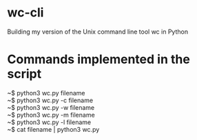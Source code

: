 # wc-cli
Building my version of the Unix command line tool wc in Python

# Commands implemented in the script
~$ python3 wc.py filename <br />
~$ python3 wc.py -c filename <br />
~$ python3 wc.py -w filename <br />
~$ python3 wc.py -m filename <br />
~$ python3 wc.py -l filename <br />
~$ cat filename | python3 wc.py


